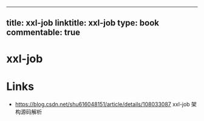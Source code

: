 
---
title: xxl-job
linktitle: xxl-job
type: book
commentable: true
---

# xxl-job

# Links

- https://blog.csdn.net/shu616048151/article/details/108033087 xxl-job 架构源码解析

    